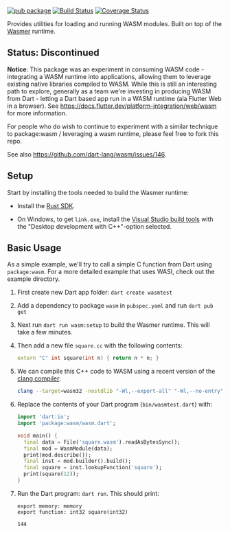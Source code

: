 [![pub package](https://img.shields.io/pub/v/wasm.svg)](https://pub.dev/packages/wasm)
[![Build Status](https://github.com/dart-lang/wasm/workflows/CI/badge.svg)](https://github.com/dart-lang/wasm/actions?query=workflow%3ACI+branch%3Amain)
[![Coverage Status](https://coveralls.io/repos/github/dart-lang/wasm/badge.svg?branch=main)](https://coveralls.io/github/dart-lang/wasm?branch=main)

Provides utilities for loading and running WASM modules. Built on top of the
[Wasmer](https://github.com/wasmerio/wasmer) runtime.

## Status: Discontinued

**Notice**: This package was an experiment in consuming WASM code - integrating
a WASM runtime into applications, allowing them to leverage existing native
libraries compiled to WASM. While this is still an interesting path to explore,
generally as a team we're investing in producing WASM from Dart - letting a Dart
based app run in a WASM runtime (ala Flutter Web in a browser). See
https://docs.flutter.dev/platform-integration/web/wasm for more information.

For people who do wish to continue to experiment with a similar technique to
package:wasm / leveraging a wasm runtime, please feel free to fork this repo.

See also https://github.com/dart-lang/wasm/issues/146.

## Setup

Start by installing the tools needed to build the Wasmer runtime:

   * Install the [Rust SDK].

   * On Windows, to get `link.exe`, install the [Visual Studio build tools]
     with the "Desktop development with C++"-option selected.

[Rust SDK]: https://www.rust-lang.org/tools/install
[Visual Studio build tools]: https://visualstudio.microsoft.com/visual-cpp-build-tools/

## Basic Usage

As a simple example, we'll try to call a simple C function from Dart using
`package:wasm`. For a more detailed example that uses WASI, check out the
example directory.

1. First create new Dart app folder: `dart create wasmtest`

1. Add a dependency to package `wasm` in `pubspec.yaml` and run `dart pub get`

1. Next run `dart run wasm:setup` to build the Wasmer runtime. This will take a few minutes.
   
1. Then add a new file `square.cc` with the following contents:

    ```c++
    extern "C" int square(int n) { return n * n; }
    ```

1. We can compile this C++ code to WASM using a recent version of the
[clang compiler](https://clang.llvm.org/get_started.html):

    ```bash
    clang --target=wasm32 -nostdlib "-Wl,--export-all" "-Wl,--no-entry" -o square.wasm square.cc
    ```

1. Replace the contents of your Dart program (`bin/wasmtest.dart`) with:

    ```dart
    import 'dart:io';
    import 'package:wasm/wasm.dart';
    
    void main() {
      final data = File('square.wasm').readAsBytesSync();
      final mod = WasmModule(data);
      print(mod.describe());
      final inst = mod.builder().build();
      final square = inst.lookupFunction('square');
      print(square(12));
    }
    ```

1. Run the Dart program: `dart run`. This should print:

    ```
    export memory: memory
    export function: int32 square(int32)
    
    144
    ```

